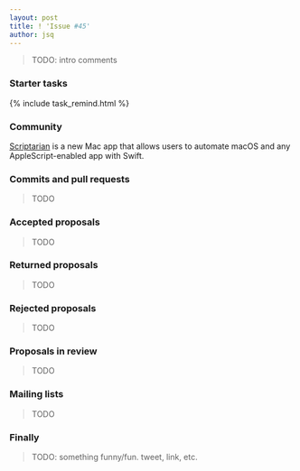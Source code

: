 ```yaml
---
layout: post
title: ! 'Issue #45'
author: jsq
---
```


> TODO: intro comments

<!--excerpt-->

### Starter tasks

{% include task_remind.html %}

### Community

[Scriptarian](https://scriptarian.com) is a new Mac app that allows users to automate macOS and any AppleScript-enabled app with Swift.

### Commits and pull requests

> TODO

### Accepted proposals

> TODO

### Returned proposals

> TODO

### Rejected proposals

> TODO

### Proposals in review

> TODO

### Mailing lists

> TODO

### Finally

> TODO: something funny/fun. tweet, link, etc.
